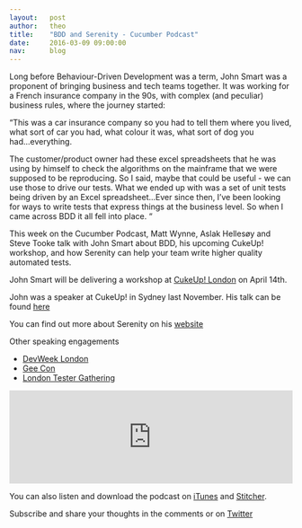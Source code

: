 ```yaml
---
layout:   post
author:   theo
title:    "BDD and Serenity - Cucumber Podcast"
date:     2016-03-09 09:00:00
nav:      blog
---
```


Long before Behaviour-Driven Development was a term, John Smart was a proponent of bringing business and tech teams together. It was working for a French insurance company in the 90s, with complex (and peculiar) business rules, where the journey started:

“This was a car insurance company so you had to tell them where you lived, what sort of car you had, what colour it was, what sort of dog you had...everything.

The customer/product owner had these excel spreadsheets that he was using by himself to check the algorithms on the mainframe that we were supposed to be reproducing. So I said, maybe that could be useful - we can use those to drive our tests.
What we ended up with was a set of unit tests being driven by an Excel spreadsheet...Ever since then, I’ve been looking for ways to write tests that express things at the business level. So when I came across BDD it all fell into place. “

This week on the Cucumber Podcast, Matt Wynne, Aslak Hellesøy and Steve Tooke talk with John Smart about BDD, his upcoming CukeUp! workshop, and how Serenity can help your team write higher quality automated tests.

John Smart will be delivering a workshop at [CukeUp! London](https://skillsmatter.com/conferences/7606-cukeup-2016#program) on April 14th. 

John was a speaker at CukeUp! in Sydney last November. 
His talk can be found [here](https://cucumber.io/blog/2016/01/11/cukeup-au-2015-videos#john-smart)

You can find out more about Serenity on his [website](www.thucydides.info/#/)

Other speaking engagements

- [DevWeek London](devweek.com/speakers#john-smart)
- [Gee Con](2016.geecon.org/speakers/info.html?id=87)
- [London Tester Gathering](https://skillsmatter.com/conferences/7219-london-tester-gathering-workshops-2016)

<iframe width="100%" height="166" scrolling="no" frameborder="no" src="https://w.soundcloud.com/player/?url=https%3A//api.soundcloud.com/tracks/251004014&amp;color=ff5500&amp;auto_play=false&amp;hide_related=false&amp;show_comments=true&amp;show_user=true&amp;show_reposts=false"></iframe>

You can also listen and download the podcast on [iTunes](https://itunes.apple.com/gb/podcast/cucumber-podcast-rss/id1078896635) and [Stitcher](http://www.stitcher.com/s?fid=81999&refid=stpr). 

Subscribe and share your thoughts in the comments or on [Twitter](https://twitter.com/cucumberbdd)
